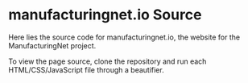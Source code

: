 # manufacturingnet.io Source

Here lies the source code for manufacturingnet.io, the website for the ManufacturingNet project.

To view the page source, clone the repository and run each HTML/CSS/JavaScript file through a beautifier.
